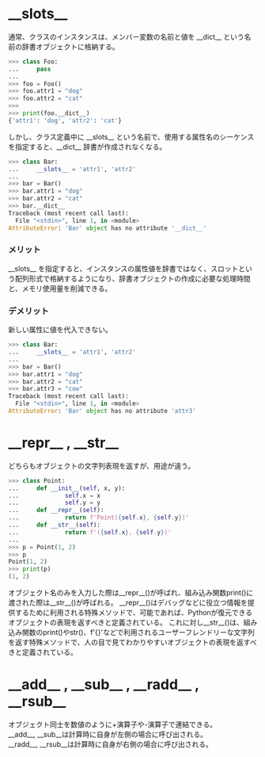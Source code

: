 # \_\_slots__
通常、クラスのインスタンスは、メンバー変数の名前と値を \_\_dict__ という名前の辞書オブジェクトに格納する。

```python
>>> class Foo:
...     pass
... 
>>> foo = Foo()
>>> foo.attr1 = "dog"
>>> foo.attr2 = "cat"
>>> 
>>> print(foo.__dict__)
{'attr1': 'dog', 'attr2': 'cat'}
```

しかし、クラス定義中に \_\_slots__ という名前で、使用する属性名のシーケンスを指定すると、\_\_dict__ 辞書が作成されなくなる。

```python
>>> class Bar:
...     __slots__ = 'attr1', 'attr2'
... 
>>> bar = Bar()
>>> bar.attr1 = "dog"
>>> bar.attr2 = "cat"
>>> bar.__dict__
Traceback (most recent call last):
  File "<stdin>", line 1, in <module>
AttributeError: 'Bar' object has no attribute '__dict__'
```

### メリット
\_\_slots__ を指定すると、インスタンスの属性値を辞書ではなく、スロットという配列形式で格納するようになり、辞書オブジェクトの作成に必要な処理時間と、メモリ使用量を削減できる。

### デメリット
新しい属性に値を代入できない。

```python
>>> class Bar:
...     __slots__ = 'attr1', 'attr2'
... 
>>> bar = Bar()
>>> bar.attr1 = "dog"
>>> bar.attr2 = "cat"
>>> bar.attr3 = "cow"
Traceback (most recent call last):
  File "<stdin>", line 1, in <module>
AttributeError: 'Bar' object has no attribute 'attr3'
```

# \_\_repr__ , \_\_str__
どちらもオブジェクトの文字列表現を返すが、用途が違う。
```python
>>> class Point:
...     def __init__(self, x, y):
...             self.x = x
...             self.y = y
...     def __repr__(self):
...             return f'Point({self.x}, {self.y})'
...     def __str__(self):
...             return f'({self.x}, {self.y})'
... 
>>> p = Point(1, 2)
>>> p
Point(1, 2)
>>> print(p)
(1, 2)
```

オブジェクト名のみを入力した際は__repr__()が呼ばれ、組み込み関数print()に渡された際は__str__()が呼ばれる。
\_\_repr__()はデバッグなどに役立つ情報を提供するために利用される特殊メソッドで、可能であれば、Pythonが復元できるオブジェクトの表現を返すべきと定義されている。
これに対し__str__()は、組み込み関数のprint()やstr()、f'{}'などで利用されるユーザーフレンドリーな文字列を返す特殊メソッドで、人の目で見てわかりやすいオブジェクトの表現を返すべきと定義されている。

# \_\_add__ , \_\_sub__ , \_\_radd__ , \_\_rsub__
オブジェクト同士を数値のように+演算子や-演算子で連結できる。<br>
\_\_add__, \_\_sub__は計算時に自身が左側の場合に呼び出される。<br>
\_\_radd__, __rsub__は計算時に自身が右側の場合に呼び出される。